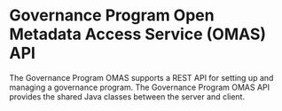 <!-- SPDX-License-Identifier: CC-BY-4.0 -->
<!-- Copyright Contributors to the ODPi Egeria project. -->

# Governance Program Open Metadata Access Service (OMAS) API

The Governance Program OMAS supports a REST API for setting up and managing a governance program.
The Governance Program OMAS API provides the shared Java classes between the
server and client.